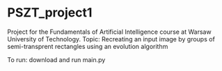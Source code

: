 # PSZT_project1
Project for the Fundamentals of Artificial Intelligence course at Warsaw University of Technology. Topic: Recreating an input image by groups of semi-transprent rectangles using an evolution algorithm


To run:
download and run main.py
